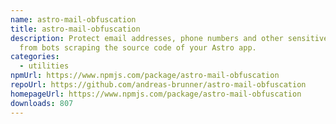```yaml
---
name: astro-mail-obfuscation
title: astro-mail-obfuscation
description: Protect email addresses, phone numbers and other sensitive data
  from bots scraping the source code of your Astro app.
categories:
  - utilities
npmUrl: https://www.npmjs.com/package/astro-mail-obfuscation
repoUrl: https://github.com/andreas-brunner/astro-mail-obfuscation
homepageUrl: https://www.npmjs.com/package/astro-mail-obfuscation
downloads: 807
---
```

